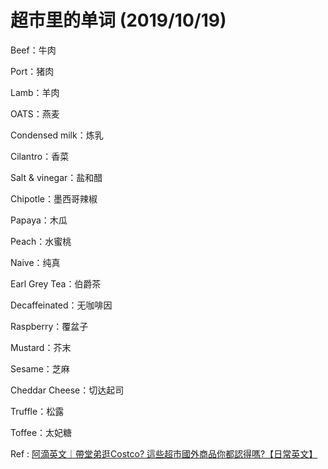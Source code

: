 # 超市里的单词 (2019/10/19)

Beef：牛肉

Port：猪肉

Lamb：羊肉

OATS：燕麦

Condensed milk：炼乳

Cilantro：香菜

Salt & vinegar：盐和醋

Chipotle：墨西哥辣椒

Papaya：木瓜

Peach：水蜜桃

Naive：纯真

Earl Grey Tea：伯爵茶

Decaffeinated：无咖啡因

Raspberry：覆盆子

Mustard：芥末

Sesame：芝麻

Cheddar Cheese：切达起司

Truffle：松露

Toffee：太妃糖

Ref : [阿滴英文｜帶堂弟逛Costco? 這些超市國外商品你都認得嗎?【日常英文】](https://www.youtube.com/watch?v=NeLOxtMeE1E)



